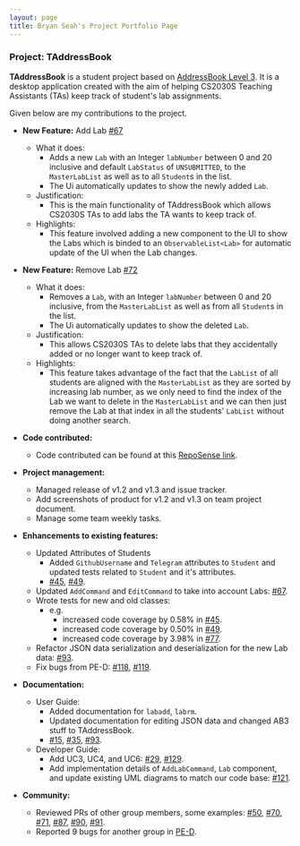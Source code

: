 ```yaml
---
layout: page
title: Bryan Seah's Project Portfolio Page
---
```

### Project: TAddressBook

**TAddressBook** is a student project based on [AddressBook Level 3](https://github.com/se-edu/addressbook-level3). It is a desktop application created with the aim of helping CS2030S Teaching Assistants (TAs) keep track of student's lab assignments.

Given below are my contributions to the project.
- **New Feature:** Add Lab [#67](https://github.com/AY2122S2-CS2103-F10-1/tp/pull/67)
  - What it does:
    - Adds a new `Lab` with an Integer `labNumber` between 0 and 20 inclusive and default `LabStatus` of `UNSUBMITTED`, to the `MasterLabList` as well as to all `Student`s in the list.
    - The Ui automatically updates to show the newly added `Lab`.
  - Justification:
    - This is the main functionality of TAddressBook which allows CS2030S TAs to add labs the TA wants to keep track of.
  - Highlights:
    - This feature involved adding a new component to the UI to show the Labs which is binded to an `ObservableList<Lab>` for automatic update of the UI when the Lab changes.

- **New Feature:** Remove Lab [#72](https://github.com/AY2122S2-CS2103-F10-1/tp/pull/72)
  - What it does:
    - Removes a  `Lab`, with an Integer `labNumber` between 0 and 20 inclusive, from the `MasterLabList` as well as from all `Student`s in the list.
    - The Ui automatically updates to show the deleted `Lab`.
  - Justification:
    - This allows CS2030S TAs to delete labs that they accidentally added or no longer want to keep track of.
  - Highlights:
    - This feature takes advantage of the fact that the `LabList` of all students are aligned with the `MasterLabList` as they are sorted by increasing lab number, as we only need to find the index of the Lab we want to delete in the `MasterLabList` and we can then just remove the Lab at that index in all the students' `LabList` without doing another search.

- **Code contributed:** 
  - Code contributed can be found at this [RepoSense link](https://nus-cs2103-ay2122s2.github.io/tp-dashboard/?search=&sort=groupTitle&sortWithin=title&timeframe=commit&mergegroup=&groupSelect=groupByRepos&breakdown=true&checkedFileTypes=docs~functional-code~test-code~other&since=2022-02-18&tabOpen=true&tabType=authorship&tabAuthor=bryans17&tabRepo=AY2122S2-CS2103-F10-1%2Ftp%5Bmaster%5D&authorshipIsMergeGroup=false&authorshipFileTypes=&authorshipIsBinaryFileTypeChecked=false).
- **Project management:**
  - Managed release of v1.2 and v1.3 and issue tracker.
  - Add screenshots of product for v1.2 and v1.3 on team project document.
  - Manage some team weekly tasks.
- **Enhancements to existing features:**
  - Updated Attributes of Students
    - Added `GithubUsername` and `Telegram` attributes to `Student` and updated tests related to `Student` and it's attributes.
    - [#45](https://github.com/AY2122S2-CS2103-F10-1/tp/pull/45), [#49](https://github.com/AY2122S2-CS2103-F10-1/tp/pull/49).
  - Updated `AddCommand` and `EditCommand` to take into account Labs: [#67](https://github.com/AY2122S2-CS2103-F10-1/tp/pull/67).
  - Wrote tests for new and old classes:
    - e.g.
      - increased code coverage by 0.58% in [#45](https://github.com/AY2122S2-CS2103-F10-1/tp/pull/45).
      - increased code coverage by 0.50% in [#49](https://github.com/AY2122S2-CS2103-F10-1/tp/pull/49).
      - increased code coverage by 3.98% in [#77](https://github.com/AY2122S2-CS2103-F10-1/tp/pull/77).
  - Refactor JSON data serialization and deserialization for the new Lab data: [#93](https://github.com/AY2122S2-CS2103-F10-1/tp/pull/93).
  - Fix bugs from PE-D: [#118](https://github.com/AY2122S2-CS2103-F10-1/tp/pull/118), [#119](https://github.com/AY2122S2-CS2103-F10-1/tp/pull/119).
- **Documentation:**
  - User Guide:
    - Added documentation for `labadd`, `labrm`.
    - Updated documentation for editing JSON data and changed AB3 stuff to TAddressBook.
    - [#15](https://github.com/AY2122S2-CS2103-F10-1/tp/pull/15), [#35](https://github.com/AY2122S2-CS2103-F10-1/tp/pull/35), [#93](https://github.com/AY2122S2-CS2103-F10-1/tp/pull/93).
  - Developer Guide:
    - Add UC3, UC4, and UC6: [#29](https://github.com/AY2122S2-CS2103-F10-1/tp/pull/29), [#129](https://github.com/AY2122S2-CS2103-F10-1/tp/pull/129).
    - Add implementation details of `AddLabCommand`, `Lab` component, and update existing UML diagrams to match our code base: [#121](https://github.com/AY2122S2-CS2103-F10-1/tp/pull/121).
- **Community:**
  - Reviewed PRs of other group members, some examples: [#50](https://github.com/AY2122S2-CS2103-F10-1/tp/pull/50), [#70](https://github.com/AY2122S2-CS2103-F10-1/tp/pull/70), [#71](https://github.com/AY2122S2-CS2103-F10-1/tp/pull/71), [#87](https://github.com/AY2122S2-CS2103-F10-1/tp/pull/87), [#90](https://github.com/AY2122S2-CS2103-F10-1/tp/pull/90), [#91](https://github.com/AY2122S2-CS2103-F10-1/tp/pull/91).
  - Reported 9 bugs for another group in [PE-D](https://github.com/bryans17/ped/issues).

